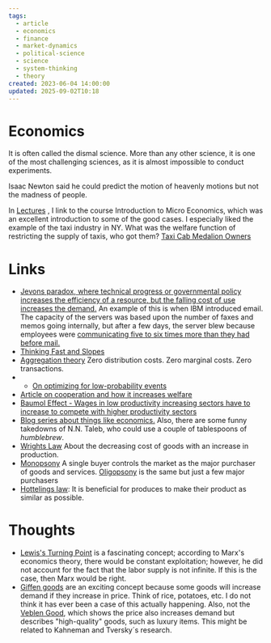```yaml
---
tags:
  - article
  - economics
  - finance
  - market-dynamics
  - political-science
  - science
  - system-thinking
  - theory
created: 2023-06-04 14:00:00
updated: 2025-09-02T10:18
---
```



# Economics

It is often called the dismal science. More than any other science, it is one of the most challenging sciences, as it is almost impossible to conduct experiments.

Isaac Newton said he could predict the motion of heavenly motions but not the madness of people. 

In [Lectures](../Learning/Lectures.md) , I link to the course Introduction to Micro Economics, which was an excellent introduction to some of the good cases.  I especially liked the example of the taxi industry in NY. What was the welfare function of restricting the supply of taxis, who got them? [Taxi Cab Medalion Owners](https://youtu.be/PC3qooaF5Xs?t=2087) 


# Links
- [Jevons paradox, where technical progress or governmental policy increases the efficiency of a resource, but the falling cost of use increases the demand.](https://en.wikipedia.org/wiki/Jevons_paradox) An example of this is when IBM introduced email. The capacity of the servers was based upon the number of faxes and memos going internally, but after a few days, the server blew because employees were [communicating five to six times more than they had before mail.](https://www.gq.com/story/cal-newport-end-of-email)
- [Thinking Fast and Slopes](https://www.drorpoleg.com/thinking-fast-and-slopes/)  
- [Aggregation theory](https://stratechery.com/aggregation-theory/) Zero distribution costs. Zero marginal costs. Zero transactions.
- - [On optimizing for low-probability events](https://www.drorpoleg.com/thinking-fast-and-slopes/)
- [Article on cooperation and how it increases welfare](https://ergodicityeconomics.com/2023/08/29/for-to-withhold-is-to-perish/)
- [Baumol Effect - Wages in low productivity increasing sectors have to increase to compete with higher productivity sectors](https://en.wikipedia.org/wiki/Baumol_effect)
- [Blog series about things like economics.](https://greyenlightenment.com/) Also, there are some funny takedowns of N.N. Taleb, who could use a couple of tablespoons of *humblebrew*.
- [Wrights Law](https://ark-invest.com/wrights-law/#:~:text=Pioneered%20by%20Theodore%20Wright%20in,fall%20by%20a%20constant%20percentage.) About the decreasing cost of goods with an increase in production. 
- [Monopsony](https://en.wikipedia.org/wiki/Monopsony) A single buyer controls the market as the major purchaser of goods and services.  [Oligopsony](https://en.wikipedia.org/wiki/Oligopsony) is the same but just a few major purchasers
- [Hottelings law](https://en.wikipedia.org/wiki/Hotelling%27s_law): It is beneficial for produces to make their product as similar as possible. 


# Thoughts 
- [Lewis's Turning Point](https://en.wikipedia.org/wiki/Lewis_turning_point) is a fascinating concept; according to Marx's economics theory, there would be constant exploitation; however, he did not account for the fact that the labor supply is not infinite. If this is the case, then Marx would be right. 
- [Giffen goods](https://www.investopedia.com/terms/g/giffen-good.asp) are an exciting concept because some goods will increase demand if they increase in price. Think of rice, potatoes, etc. I do not think it has ever been a case of this actually happening. Also, not the [Veblen Good](https://www.investopedia.com/terms/v/veblen-good.asp), which shows the price also increases demand but describes "high-quality" goods, such as luxury items.  This might be related to Kahneman and Tversky´s research.


